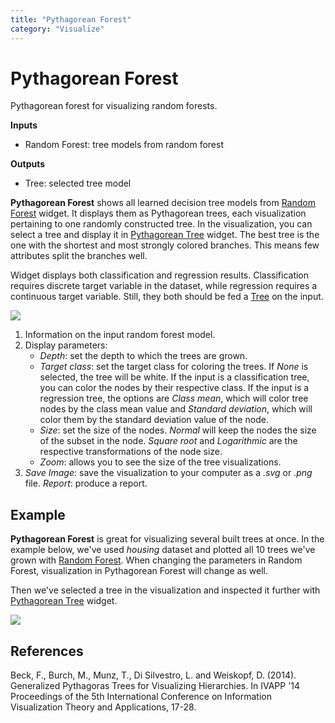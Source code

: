 ```yaml
---
title: "Pythagorean Forest"
category: "Visualize"
---
```

Pythagorean Forest
==================

Pythagorean forest for visualizing random forests.

**Inputs**

- Random Forest: tree models from random forest

**Outputs**

- Tree: selected tree model

**Pythagorean Forest** shows all learned decision tree models from [Random Forest](../../model/randomforest/) widget. It displays them as Pythagorean trees, each visualization pertaining to one randomly constructed tree. In the visualization, you can select a tree and display it in [Pythagorean Tree](../../visualize/pythagoreantree/) widget. The best tree is the one with the shortest and most strongly colored branches. This means few attributes split the branches well.

Widget displays both classification and regression results. Classification requires discrete target variable in the dataset, while regression requires a continuous target variable. Still, they both should be fed a [Tree](../../model/tree/) on the input.

![](../images/Pythagorean-Forest-stamped.png)

1. Information on the input random forest model.
2. Display parameters:
    - *Depth*: set the depth to which the trees are grown.
    - *Target class*: set the target class for coloring the trees. If *None* is selected, the tree will be white. If the input is a classification tree, you can color the nodes by their respective class. If the input is a regression tree, the options are *Class mean*, which will color tree nodes by the class mean value and *Standard deviation*, which will color them by the standard deviation value of the node.
    - *Size*: set the size of the nodes. *Normal* will keep the nodes the size of the subset in the node. *Square root* and *Logarithmic* are the respective transformations of the node size.
    - *Zoom*: allows you to see the size of the tree visualizations.
3. *Save Image*: save the visualization to your computer as a *.svg* or *.png* file. *Report*: produce a report.

Example
-------

**Pythagorean Forest** is great for visualizing several built trees at once. In the example below, we've used *housing* dataset and plotted all 10 trees we've grown with [Random Forest](../../model/randomforest/). When changing the parameters in Random Forest, visualization in Pythagorean Forest will change as well.

Then we've selected a tree in the visualization and inspected it further with [Pythagorean Tree](../../visualize/pythagoreantree/) widget.

![](../images/Pythagorean-Forest-Example.png)

References
----------

Beck, F., Burch, M., Munz, T., Di Silvestro, L. and Weiskopf, D. (2014). Generalized Pythagoras Trees for Visualizing Hierarchies. In IVAPP '14 Proceedings of the 5th International Conference on Information Visualization Theory and Applications, 17-28.

